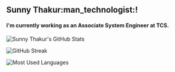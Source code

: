 <h2>
 Sunny Thakur:man_technologist:!
</h2>

<h4>
  I'm currently working as an Associate System Engineer at TCS.
</h4>
<!--<!-- Begin Stats Cards -->

![Sunny Thakur's GitHub Stats](https://streak-stats.demolab.com/api?username=sunnythakr&hide=stars&count_private=true&show_icons=true&theme=algolia&border_radius=20)

![GitHub Streak](https://streak-stats.demolab.com?user=sunnythakr&count_private=true&theme=algolia&border_radius=20)

<!-- ![Most Used Languages](https://github-readme-stats.vercel.app/api/top-langs/?username=sunnythakr&show_icons=true&theme=algolia&border_radius=20) -->
    
<!-- compact programming languages layout -->
![Most Used Languages](https://https://streak-stats.demolab.com/api/top-langs/?username=sunnythakr&layout=compact&show_icons=true&theme=algolia&border_radius=20)
</div>
<!--  End Stats Cards -->
